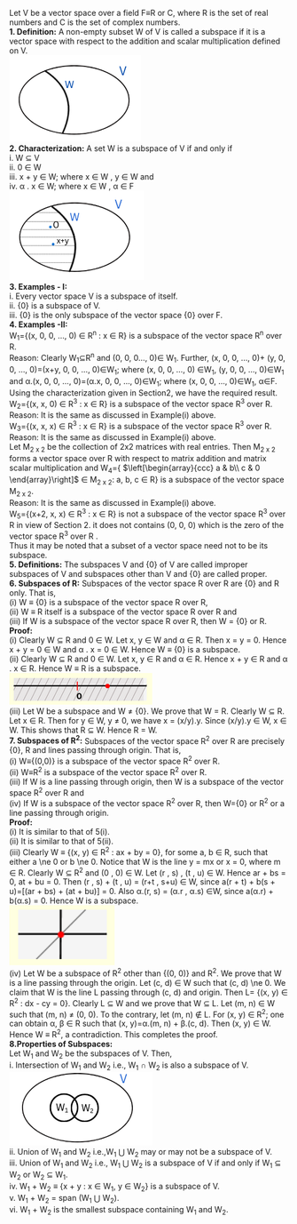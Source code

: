 Let V be a vector space over a field F≡R or C, where R is the set of real numbers and C is the set of complex numbers.<br>
**1. Definition:** A non-empty subset W of V is called a subspace if it is a vector space with respect to the addition and scalar multiplication defined on V.<br>
![Definition](images/exp2newimage1.PNG "Definition")<br>
**2. Characterization:** A set W is a subspace of V if and only if <br>
  i.   W ⊆ V <br>
  ii.  0 ∈ W <br>
  iii. x + y ∈ W; where x ∈ W , y ∈ W and <br>
  iv.  α . x ∈ W; where x ∈ W , α ∈ F <br>
![Characterization](images/exp2newimage2.PNG "Characterization")<br>
**3. Examples - I:** <br>
  i.	 Every vector space V is a subspace of itself. <br>
  ii.	 {0} is a subspace of V. <br>
  iii. {0} is the only subspace of the vector space {0} over F. <br>
**4. Examples -II:** <br>
	W<sub>1</sub>={(x, 0, 0, …, 0) ∈ R<sup>n</sup> : x ∈ R} is a subspace of the vector space R<sup>n</sup> over R. <br> 
 	Reason: Clearly W<sub>1</sub>&#8838;R<sup>n</sup> and (0, 0, 0…, 0)&isin; W<sub>1</sub>. Further,  (x, 0, 0, …, 0)+ (y, 0, 0, …, 0)=(x+y, 0, 0, …, 		0)&isin;W<sub>1</sub>; where (x, 0, 0, …, 0) &isin;W<sub>1</sub>, (y, 0, 0, …, 0)&isin;W<sub>1</sub>  and α.(x, 0, 0, …, 0)=(α.x, 0, 0, …, 			0)&isin;W<sub>1</sub>; where (x, 0, 0, …, 0)&isin;W<sub>1</sub>, α&isin;F. Using the characterization given in Section2, we have the required result. <br>
	W<sub>2</sub>={(x, x, 0) ∈ R<sup>3</sup> : x ∈ R} is a subspace of the vector space R<sup>3</sup> over R. <br>
 	Reason: It is the same as discussed in Example(i) above. <br>
	W<sub>3</sub>={(x, x, x) ∈ R<sup>3</sup> : x ∈ R} is  a subspace of the vector space R<sup>3</sup> over R. <br>
	Reason: It is the same as discussed in Example(i) above. <br>
	Let M<sub>2 x 2</sub> be the collection of 2x2 matrices with real entries. Then M<sub>2 x 2</sub> forms a vector space over R with respect to matrix addition and matrix scalar multiplication and 
W<sub>4</sub>={ $\left[\begin{array}{ccc}
a & b\\
c & 0
\end{array}\right]$ ∈ M<sub>2 x 2</sub>: a, b, c ∈ R} is a subspace of the vector space M<sub>2 x 2</sub>. <br>
Reason: It is the same as discussed in Example(i) above. <br>
W<sub>5</sub>={(x+2, x, x) ∈ R<sup>3</sup> : x ∈ R} is not a subspace of the vector space R<sup>3</sup> over R in view of Section 2. it does not contains (0, 0, 0) which is the zero of the vector space R<sup>3</sup> over R . <br> 
 	Thus it may be noted that a subset of a vector space need not to be its subspace. <br>
**5. Definitions:** The subspaces V and {0} of V are called improper subspaces of V and subspaces other than V and {0} are called proper. <br> 
**6. Subspaces of R:** Subspaces of the vector space R over R are {0} and R only. That is, <br> 
(i)   W ≡ {0} is a subspace of the vector space R over R, <br>
(ii)  W ≡ R itself is a subspace of the vector space R over R and <br>
(iii) If W is a subspace of the vector space R over R,  then W = {0} or R.  <br>
**Proof:** <br> 
(i)   Clearly W ⊆ R and 0 ∈ W. Let x, y ∈ W and α ∈ R. Then x = y = 0. Hence x + y = 0 ∈ W and α . x = 0 ∈ W. Hence W ≡ {0} is a subspace. <br>
(ii)  Clearly W ⊆ R and 0 ∈ W. Let x, y ∈ R and α ∈ R. Hence x + y ∈ R and α . x ∈ R. Hence W ≡ R is a subspace. <br>
![Subspaces of R](images/exp2image5.PNG "Subspaces of R")<br>
(iii) Let W be a subspace and W ≠ {0}. We prove that W = R. Clearly W ⊆ R. Let x ∈ R. Then for y ∈ W, y ≠ 0, we have x = (x/y).y. Since (x/y).y ∈ W, x ∈ W. This shows that R ⊆ W. Hence R = W. <br>
**7. Subspaces of R<sup>2</sup>:** Subspaces of the vector space R<sup>2</sup> over R are precisely {0}, R and lines passing through origin. That is, <br>
(i)   W≡{(0,0)} is a subspace of the vector space R<sup>2</sup> over R. <br>
(ii)  W≡R<sup>2</sup> is a subspace of the vector space R<sup>2</sup> over R. <br> 
(iii) If W is a line passing through origin, then W is a subspace of the vector space R<sup>2</sup> over R and <br> 
(iv)  If W is a subspace of the vector space R<sup>2</sup> over R, then W={0} or R<sup>2</sup> or a line passing through origin. <br> 
**Proof:** <br> 
(i)   It is similar to that of 5(i). <br>
(ii)  It is similar to that of 5(ii). <br>
(iii) Clearly W ≡ {(x, y) ∈ R<sup>2</sup> : ax + by = 0}, for some a, b ∈ R, such that either a \ne 0 or b \ne 0. Notice that W is the line y = mx or x = 0, where m ∈ R. Clearly W ⊆ R<sup>2</sup> and (0 , 0) ∈ W. Let (r , s) , (t , u) ∈ W. Hence ar + bs = 0, at + bu = 0. Then  (r , s) + (t , u) = (r+t , s+u) ∈ W, since a(r + t) + b(s + u)=[(ar + bs) + (at + bu)] = 0. Also α.(r, s) = (α.r , α.s) ∈W, since a(α.r) + b(α.s) = 0. Hence W is a subspace. <br>
![Subspaces of R<sup>2</sup>](images/exp2image6.PNG "Subspaces of R<sup>2</sup>")<br>
(iv)  Let W be a subspace of R<sup>2</sup> other than {(0, 0)} and R<sup>2</sup>. We prove that W is a line passing through the origin. Let (c, d) ∈ W such that (c, d) \ne 0. We claim that W is the line L passing through (c, d) and origin. Then L= {(x, y) ∈ R<sup>2</sup> : dx - cy = 0}. Clearly L ⊆ W and we prove that W ⊆ L. Let (m, n) ∈ W such that (m, n) ≠ (0, 0). To the contrary, let (m, n) ∉ L. For (x, y) ∈ R<sup>2</sup>; one can obtain α, β ∈ R such that (x, y)=α.(m, n) + β.(c, d). Then (x, y) ∈ W. Hence W ≡ R<sup>2</sup>, a contradiction. This completes the proof. <br>
**8.Properties of Subspaces:** <br> 
Let W<sub>1</sub> and W<sub>2</sub> be the subspaces of V. Then,  <br>
i.   Intersection of W<sub>1</sub> and W<sub>2</sub> i.e., W<sub>1</sub> ∩ W<sub>2</sub>  is also a subspace of V. <br>
![Properties of subspaces](images/exp2newimage3.PNG "Properties of subspaces")<br>
ii.  Union of W<sub>1</sub> and W<sub>2</sub> i.e.,W<sub>1</sub> ⋃ W<sub>2</sub>  may or may not be a subspace of V. <br>
iii. Union of W<sub>1</sub> and W<sub>2</sub> i.e., W<sub>1</sub> ⋃ W<sub>2</sub>  is a subspace of V if and only if W<sub>1</sub> ⊆ W<sub>2</sub> or W<sub>2</sub> ⊆ W<sub>1</sub>. <br>
iv.  W<sub>1</sub> + W<sub>2</sub> ≡ {x + y : x ∈ W<sub>1</sub>, y ∈ W<sub>2</sub>} is a subspace of V. <br>
v.   W<sub>1</sub> + W<sub>2</sub> = span (W<sub>1</sub> ⋃ W<sub>2</sub>). <br>
vi.  W<sub>1</sub> + W<sub>2</sub> is the smallest subspace containing W<sub>1</sub> and W<sub>2</sub>. <br>
